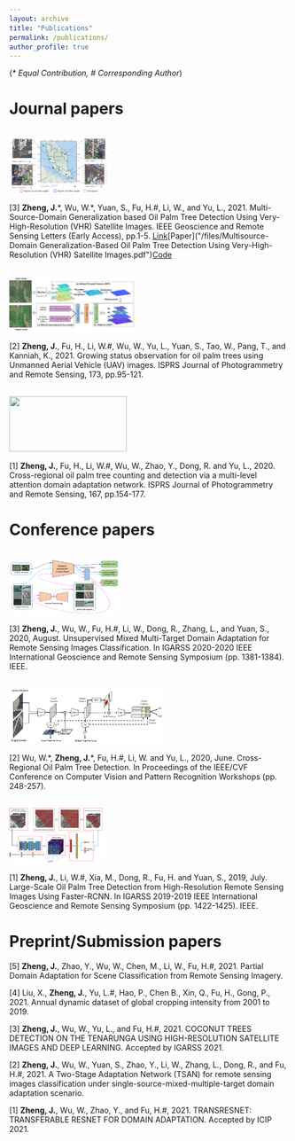 ```yaml
---
layout: archive
title: "Publications"
permalink: /publications/
author_profile: true
---
```


(_\* Equal Contribution, # Corresponding Author_)

Journal papers
===
<br/><img src='/images/MMD-DRCN.png' width = "179" height = "100">

[3] __Zheng, J.__\*, Wu, W.\*, Yuan, S., Fu, H.#, Li, W., and Yu, L., 2021. Multi-Source-Domain Generalization based Oil Palm Tree Detection Using Very-High-Resolution (VHR) Satellite Images. IEEE Geoscience and Remote Sensing Letters (Early Access), pp.1-5. [Link](https://www.sciencedirect.com/science/article/pii/S0924271620301830)[Paper]("/files/Multisource-Domain Generalization-Based Oil Palm Tree Detection Using Very-High-Resolution (VHR) Satellite Images.pdf")[Code](https://github.com/rs-dl/MMD-DRCN)

<br/><img src='/images/MOPAD_flowchart_new.png' width = "225" height = "100">

[2] __Zheng, J.__, Fu, H., Li, W.#, Wu, W., Yu, L., Yuan, S., Tao, W., Pang, T., and Kanniah, K., 2021. Growing status observation for oil palm trees using Unmanned Aerial Vehicle (UAV) images. ISPRS Journal of Photogrammetry and Remote Sensing, 173, pp.95-121.

<br/><img src='/images/MADAN.png' width = "212" height = "100">

[1] __Zheng, J.__, Fu, H., Li, W.#, Wu, W., Zhao, Y., Dong, R. and Yu, L., 2020. Cross-regional oil palm tree counting and detection via a multi-level attention domain adaptation network. ISPRS Journal of Photogrammetry and Remote Sensing, 167, pp.154-177.


Conference papers
===
<br/><img src='/images/igarss_TSAN_figure.png' width = "197" height = "100">

[3] __Zheng, J.__, Wu, W., Fu, H.#, Li, W., Dong, R., Zhang, L., and Yuan, S., 2020, August. Unsupervised Mixed Multi-Target Domain Adaptation for Remote Sensing Images Classification. In IGARSS 2020-2020 IEEE International Geoscience and Remote Sensing Symposium (pp. 1381-1384). IEEE.

<br/><img src='/images/CVPRW-flowchart.png' width = "280" height = "100">

[2] Wu, W.\*, __Zheng, J.__\*, Fu, H.#, Li, W. and Yu, L., 2020, June. Cross-Regional Oil Palm Tree Detection. In Proceedings of the IEEE/CVF Conference on Computer Vision and Pattern Recognition Workshops (pp. 248-257).

<br/><img src='/images/igarss19.png' width = "171" height = "100">

[1] __Zheng, J.__, Li, W.#, Xia, M., Dong, R., Fu, H. and Yuan, S., 2019, July. Large-Scale Oil Palm Tree Detection from High-Resolution Remote Sensing Images Using Faster-RCNN. In IGARSS 2019-2019 IEEE International Geoscience and Remote Sensing Symposium (pp. 1422-1425). IEEE.


Preprint/Submission papers
===
[5] __Zheng, J.__, Zhao, Y., Wu, W., Chen, M., Li, W., Fu, H.#, 2021. Partial Domain Adaptation for Scene Classification from Remote Sensing Imagery.

[4] Liu, X., __Zheng, J.__, Yu, L.#, Hao, P., Chen B., Xin, Q., Fu, H., Gong, P., 2021. Annual dynamic dataset of global cropping intensity from 2001 to 2019.

[3] __Zheng, J.__, Wu, W., Yu, L., and Fu, H.#, 2021. COCONUT TREES DETECTION ON THE TENARUNGA USING HIGH-RESOLUTION SATELLITE IMAGES AND DEEP LEARNING. Accepted by IGARSS 2021.

[2] __Zheng, J.__, Wu, W., Yuan, S., Zhao, Y., Li, W., Zhang, L., Dong, R., and Fu, H.#, 2021. A Two-Stage Adaptation Network (TSAN) for remote sensing images classification under single-source-mixed-multiple-target domain adaptation scenario.

[1] __Zheng, J.__, Wu, W., Zhao, Y., and Fu, H.#, 2021. TRANSRESNET: TRANSFERABLE RESNET FOR DOMAIN ADAPTATION. Accepted by ICIP 2021.

